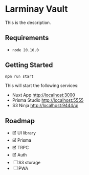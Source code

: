 # Larminay Vault

This is the description.

## Requirements

- `node 20.10.0`

## Getting Started

```bash
npm run start
```

This will start the following services:

- Nuxt App [http://localhost:3000](http://localhost:3000)
- Prisma Studio [http://localhost:5555](http://localhost:5555)
- S3 Ninja [http://localhost:9444/ui](http://localhost:9444/ui)

## Roadmap

- 🗹 UI library
- 🗹 Prisma
- 🗹 TRPC
- 🗹 Auth
- ☐ S3 storage
- ☐ PWA
